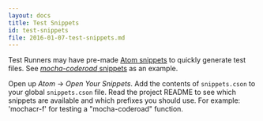 ```yaml
---
layout: docs
title: Test Snippets
id: test-snippets
file: 2016-01-07-test-snippets.md
---
```

Test Runners may have pre-made [Atom snippets](https://atom.io/docs/latest/using-atom-snippets) to quickly generate test files. See [*mocha-coderoad* snippets](https://github.com/coderoad/mocha-coderoad/blob/master/snippets.cson) as an example.

Open up *Atom* -> *Open Your Snippets*. Add the contents of `snippets.cson` to your global `snippets.cson` file. Read the project README to see which snippets are available and which prefixes you should use. For example: 'mochacr-f' for testing a "mocha-coderoad" function.
